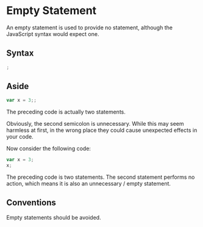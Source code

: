 # Empty Statement

An empty statement is used to provide no statement, although the JavaScript syntax would expect one.

## Syntax
```js
;
```

## Aside
```js
var x = 3;;
```
The preceding code is actually two statements.

Obviously, the second semicolon is unnecessary.  While this may seem harmless at first, in the wrong place they could cause unexpected effects in your code.

Now consider the following code:
```js
var x = 3;
x;
```
The preceding code is two statements.  The second statement performs no action, which means it is also an unnecessary / empty statement.

## Conventions
Empty statements should be avoided.
